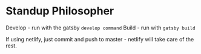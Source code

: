 # Standup Philosopher

Develop - run with the gatsby `develop command`
Build - run with `gatsby build`

If using netlify, just commit and push to master - netlify will take care of the rest.